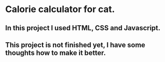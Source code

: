 ﻿# Calorie calculator for cat.
 ## In this project I used HTML, CSS and Javascript.
 ## This project is not finished yet, I have some thoughts how to make it better.
